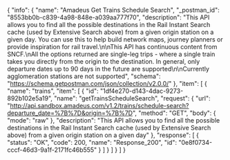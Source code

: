 {
  "info": {
    "name": "Amadeus Get Trains Schedule Search",
    "_postman_id": "8553bb0b-c839-4a98-848e-a039aa777f70",
    "description": "This API allows you to find all the possible destinations in the Rail Instant Search cache (used by Extensive Search above) from a given origin station on a given day. You can use this to help build network maps, journey planners or provide inspiration for rail travel.\n\nThis API has continuous content from SNCF.\nAll the options returned are single-leg trips - where a single train takes you directly from the origin to the destination. In general, only departure dates up to 90 days in the future are supported\n\nCurrently agglomeration stations are not supported",
    "schema": "https://schema.getpostman.com/json/collection/v2.0.0/"
  },
  "item": [
    {
      "name": "trains",
      "item": [
        {
          "id": "1df4e270-d143-4dac-9273-892b102e5a19",
          "name": "getTrainsScheduleSearch",
          "request": {
            "url": "http://api.sandbox.amadeus.com/v1.2/trains/schedule-search?departure_date=%7B%7D&origin=%7B%7D",
            "method": "GET",
            "body": {
              "mode": "raw"
            },
            "description": "This API allows you to find all the possible destinations in the Rail Instant Search cache (used by Extensive Search above) from a given origin station on a given day"
          },
          "response": [
            {
              "status": "OK",
              "code": 200,
              "name": "Response_200",
              "id": "0e8f0734-cccf-46d3-9a1f-2171fc46b555"
            }
          ]
        }
      ]
    }
  ]
}